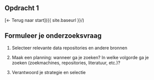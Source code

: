 ## Opdracht 1

[← Terug naar start]({{ site.baseurl }}/)

## Formuleer je onderzoeksvraag

1. Selecteer relevante data repositories en andere bronnen
   
3. Maak een planning: wanneer ga je zoeken? In welke volgorde ga je zoeken (zoekmachines, repositories, literatuur, etc.)?
   
5. Verantwoord je strategie en selectie
